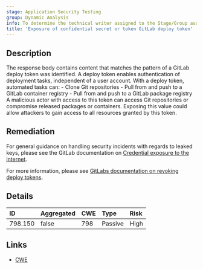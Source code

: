 ```yaml
---
stage: Application Security Testing
group: Dynamic Analysis
info: To determine the technical writer assigned to the Stage/Group associated with this page, see https://handbook.gitlab.com/handbook/product/ux/technical-writing/#assignments
title: 'Exposure of confidential secret or token GitLab deploy token'
---
```


## Description

The response body contains content that matches the pattern of a GitLab deploy token was identified. A deploy token enables authentication of deployment tasks, independent of a user account. With a deploy token, automated tasks can: - Clone Git repositories - Pull from and push to a GitLab container registry - Pull from and push to a GitLab package registry A malicious actor with access to this token can access Git repositories or compromise released packages or containers.
Exposing this value could allow attackers to gain access to all resources granted by this token.

## Remediation

For general guidance on handling security incidents with regards to leaked keys, please see the GitLab documentation on [Credential exposure to the internet](../../../../../security/responding_to_security_incidents.md#credential-exposure-to-public-internet).

For more information, please see [GitLabs documentation on revoking deploy tokens](../../../../../user/project/deploy_tokens/_index.md).

## Details

| ID | Aggregated | CWE | Type | Risk |
|:---|:-----------|:----|:-----|:-----|
| 798.150 | false | 798 | Passive | High |

## Links

- [CWE](https://cwe.mitre.org/data/definitions/798.html)
